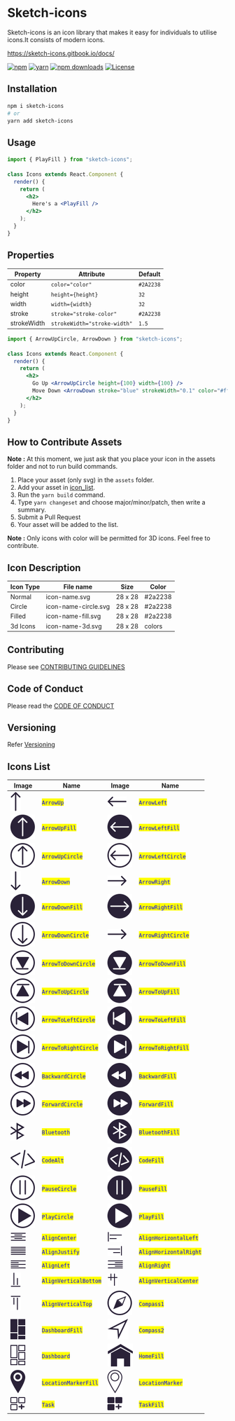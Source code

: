 # Sketch-icons

Sketch-icons is an icon library that makes it easy for individuals to utilise icons.It consists of modern icons.

<!-- **Note** : Sketch-icons is still a beta version.We recommend you to wait till we publish the package -->

https://sketch-icons.gitbook.io/docs/

[![npm](https://img.shields.io/static/v1?label=npm&message=6.14.16&color=red)](https://www.npmjs.com/package/sketch-icons)
[![yarn](https://img.shields.io/static/v1?label=yarn&message=1.22.17&color=blue)](https://www.npmjs.com/package/sketch-icons)
[![npm downloads](https://img.shields.io/npm/dm/@legitmelon/sketch-icons.svg?style=flat-square&color=purple)](https://www.npmjs.com/package/sketch-icons)
<a href="https://github.com/tabler/tabler-icons/blob/master/LICENSE"><img src="https://img.shields.io/npm/l/@tabler/icons.svg" alt="License"></a>

## Installation

```bash
npm i sketch-icons
# or
yarn add sketch-icons
```

## Usage

```jsx
import { PlayFill } from "sketch-icons";

class Icons extends React.Component {
  render() {
    return (
      <h2>
        Here's a <PlayFill />
      </h2>
    );
  }
}
```

## Properties

| Property    | Attribute                    | Default   |
| ----------- | ---------------------------- | --------- |
| color       | `color="color"`              | `#2A2238` |
| height      | `height={height}`            | `32`      |
| width       | `width={width}`              | `32`      |
| stroke      | `stroke="stroke-color"`      | `#2A2238` |
| strokeWidth | `strokeWidth="stroke-width"` | `1.5`     |

```jsx
import { ArrowUpCircle, ArrowDown } from "sketch-icons";

class Icons extends React.Component {
  render() {
    return (
      <h2>
        Go Up <ArrowUpCircle height={100} width={100} />
        Move Down <ArrowDown stroke="blue" strokeWidth="0.1" color="#ffffff" />
      </h2>
    );
  }
}
```

## How to Contribute Assets

**Note :** At this moment, we just ask that you place your icon in the assets folder and not to run build commands.

1. Place your asset (only svg) in the `assets` folder.
2. Add your asset in [icon_list](icon_list.md).
3. Run the `yarn build` command.
4. Type `yarn changeset` and choose major/minor/patch, then write a summary.
5. Submit a Pull Request
6. Your asset will be added to the list.

**Note :** Only icons with color will be permitted for 3D icons. Feel free to contribute.

## Icon Description

| Icon Type | File name            | Size    | Color   |
| --------- | -------------------- | ------- | ------- |
| Normal    | icon-name.svg        | 28 x 28 | #2a2238 |
| Circle    | icon-name-circle.svg | 28 x 28 | #2a2238 |
| Filled    | icon-name-fill.svg   | 28 x 28 | #2a2238 |
| 3d Icons  | icon-name-3d.svg     | 28 x 28 | colors  |

## Contributing

Please see [CONTRIBUTING GUIDELINES](CONTRIBUTING.md)

## Code of Conduct

Please read the [CODE OF CONDUCT](CODE_OF_CONDUCT.md)

## Versioning

Refer [Versioning](VERSIONING.md)

## Icons List

| Image                                   | Name                                                   | Image                                    | Name                                                    |
| --------------------------------------- | ------------------------------------------------------ | ---------------------------------------- | ------------------------------------------------------- |
| ![](./assets/arrow-up.svg)              | <mark style="color:blue;">`ArrowUp`</mark>             | ![](./assets/arrow-left.svg)             | <mark style="color:blue;">`ArrowLeft`</mark>            |
| ![](./assets/arrow-up-fill.svg)         | <mark style="color:blue;">`ArrowUpFill`</mark>         | ![](./assets/arrow-left-fill.svg)        | <mark style="color:blue;">`ArrowLeftFill`</mark>        |
| ![](./assets/arrow-up-circle.svg)       | <mark style="color:blue;">`ArrowUpCircle`</mark>       | ![](./assets/arrow-left-circle.svg)      | <mark style="color:blue;">`ArrowLeftCircle`</mark>      |
| ![](./assets/arrow-down.svg)            | <mark style="color:blue;">`ArrowDown`</mark>           | ![](./assets/arrow-right.svg)            | <mark style="color:blue;">`ArrowRight`</mark>           |
| ![](./assets/arrow-down-fill.svg)       | <mark style="color:blue;">`ArrowDownFill`</mark>       | ![](./assets/arrow-right-fill.svg)       | <mark style="color:blue;">`ArrowRightFill`</mark>       |
| ![](./assets/arrow-down-circle.svg)     | <mark style="color:blue;">`ArrowDownCircle`</mark>     | ![](./assets/arrow-right.svg)            | <mark style="color:blue;">`ArrowRightCircle`</mark>     |
| ![](./assets/arrow-to-down-circle.svg)  | <mark style="color:blue;">`ArrowToDownCircle`</mark>   | ![](./assets/arrow-to-down-fill.svg)     | <mark style="color:blue;">`ArrowToDownFill`</mark>      |
| ![](./assets/arrow-to-up-circle.svg)    | <mark style="color:blue;">`ArrowToUpCircle`</mark>     | ![](./assets/arrow-to-up-fill.svg)       | <mark style="color:blue;">`ArrowToUpFill`</mark>        |
| ![](./assets/arrow-to-left-circle.svg)  | <mark style="color:blue;">`ArrowToLeftCircle`</mark>   | ![](./assets/arrow-to-left-fill.svg)     | <mark style="color:blue;">`ArrowToLeftFill`</mark>      |
| ![](./assets/arrow-to-right-circle.svg) | <mark style="color:blue;">`ArrowToRightCircle`</mark>  | ![](./assets/arrow-to-right-fill.svg)    | <mark style="color:blue;">`ArrowToRightFill`</mark>     |
| ![](./assets/backward-circle.svg)       | <mark style="color:blue;">`BackwardCircle`</mark>      | ![](./assets/backward-fill.svg)          | <mark style="color:blue;">`BackwardFill`</mark>         |
| ![](./assets/forward-circle.svg)        | <mark style="color:blue;">`ForwardCircle`</mark>       | ![](./assets/forward-fill.svg)           | <mark style="color:blue;">`ForwardFill`</mark>          |
| ![](./assets/bluetooth.svg)             | <mark style="color:blue;">`Bluetooth`</mark>           | ![](./assets/bluetooth-fill.svg)         | <mark style="color:blue;">`BluetoothFill`</mark>        |
| ![](./assets/code-alt.svg)              | <mark style="color:blue;">`CodeAlt`</mark>             | ![](./assets/code-fill.svg)              | <mark style="color:blue;">`CodeFill`</mark>             |
| ![](./assets/pause-circle.svg)          | <mark style="color:blue;">`PauseCircle`</mark>         | ![](./assets/pause-fill.svg)             | <mark style="color:blue;">`PauseFill`</mark>            |
| ![](./assets/play-circle.svg)           | <mark style="color:blue;">`PlayCircle`</mark>          | ![](./assets/play-fill.svg)              | <mark style="color:blue;">`PlayFill`</mark>             |
| ![](./assets/align-center.svg)          | <mark style="color:blue;">`AlignCenter`</mark>         | ![](./assets/align-horizontal-left.svg)  | <mark style="color:blue;">`AlignHorizontalLeft`</mark>  |
| ![](./assets/align-justify.svg)         | <mark style="color:blue;">`AlignJustify`</mark>        | ![](./assets/align-horizontal-right.svg) | <mark style="color:blue;">`AlignHorizontalRight`</mark> |
| ![](./assets/align-left.svg)            | <mark style="color:blue;">`AlignLeft`</mark>           | ![](./assets/align-right.svg)            | <mark style="color:blue;">`AlignRight`</mark>           |
| ![](./assets/align-vertical-bottom.svg) | <mark style="color:blue;">`AlignVerticalBottom`</mark> | ![](./assets/align-vertical-center.svg)  | <mark style="color:blue;">`AlignVerticalCenter`</mark>  |
| ![](./assets/align-vertical-top.svg)    | <mark style="color:blue;">`AlignVerticalTop`</mark>    | ![](./assets/compass-1.svg)              | <mark style="color:blue;">`Compass1`</mark>             |
| ![](./assets/dashboard-fill.svg)        | <mark style="color:blue;">`DashboardFill`</mark>       | ![](./assets/compass-2.svg)              | <mark style="color:blue;">`Compass2`</mark>             |
| ![](./assets/dashboard.svg)             | <mark style="color:blue;">`Dashboard`</mark>           | ![](./assets/home-fill.svg)              | <mark style="color:blue;">`HomeFill`</mark>             |
| ![](./assets/location-marker-fill.svg)  | <mark style="color:blue;">`LocationMarkerFill`</mark>  | ![](./assets/location-marker.svg)        | <mark style="color:blue;">`LocationMarker`</mark>       |
| ![](./assets/task.svg)                  | <mark style="color:blue;">`Task`</mark>                | ![](./assets/task-fill.svg)              | <mark style="color:blue;">`TaskFill`</mark>             |
